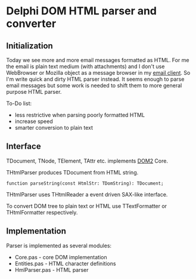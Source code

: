 Delphi DOM HTML parser and converter
====================================

Initialization
--------------

Today we see more and more email messages formatted as HTML. For me the email is plain text medium (with attachments) and I don't use WebBrowser or Mozilla object as a message browser in my [email client](http://dlg.krakow.pl/tabmail/). So I'm write quick and dirty HTML parser instead. It seems enough to parse email messages but some work is needed to shift them to more general purpose HTML parser.

To-Do list:

- less restrictive when parsing poorly formatted HTML
- increase speed
- smarter conversion to plain text

Interface
---------

TDocument, TNode, TElement, TAttr etc. implements [DOM2](http://www.w3.org/DOM/DOMTR) Core.

THtmlParser produces TDocument from HTML string.

    function parseString(const HtmlStr: TDomString): TDocument;

THtmlParser uses THtmlReader a event driven SAX-like interface.

To convert DOM tree to plain text or HTML use TTextFormatter or THtmlFormatter respectively.

Implementation
--------------

Parser is implemented as several modules:

- Core.pas - core DOM implementation
- Entities.pas - HTML character definitions
- HmlParser.pas - HTML parser
